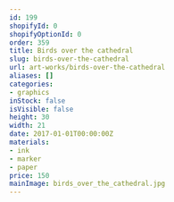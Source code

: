 ```yaml
---
id: 199
shopifyId: 0
shopifyOptionId: 0
order: 359
title: Birds over the cathedral
slug: birds-over-the-cathedral
url: art-works/birds-over-the-cathedral
aliases: []
categories:
- graphics
inStock: false
isVisible: false
height: 30
width: 21
date: 2017-01-01T00:00:00Z
materials:
- ink
- marker
- paper
price: 150
mainImage: birds_over_the_cathedral.jpg
---
```

